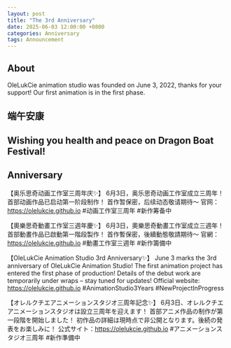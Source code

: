 ```yaml
---
layout: post
title: "The 3rd Anniversary"
date: 2025-06-03 12:00:00 +0800
categories: Anniversary
tags: Announcement
---
```


## About

OleLukCie animation studio was founded on June 3, 2022, thanks for your support! Our first animation is in the first phase. 

## 端午安康

## Wishing you health and peace on Dragon Boat Festival!

## Anniversary

【奥乐思奇动画工作室三周年庆✨】
6月3日，奥乐思奇动画工作室成立三周年！
首部动画作品已启动第一阶段制作！
首作暂保密，后续动态敬请期待～
官网：https://olelukcie.github.io
#动画工作室三周年 #新作筹备中

【奧樂思奇動畫工作室三週年慶✨】
6月3日，奧樂思奇動畫工作室成立三週年！
首部動畫作品已啟動第一階段製作！
首作暫保密，後續動態敬請期待～
官網：https://olelukcie.github.io
#動畫工作室三週年 #新作籌備中

【OleLukCie Animation Studio 3rd Anniversary✨】
June 3 marks the 3rd anniversary of OleLukCie Animation Studio!
The first animation project has entered the first phase of production!
Details of the debut work are temporarily under wraps – stay tuned for updates!
Official website: https://olelukcie.github.io
#AnimationStudio3Years #NewProjectInProgress

【オレルクチエアニメーションスタジオ三周年記念✨】
6月3日、オレルクチエアニメーションスタジオは設立三周年を迎えます！
首部アニメ作品の制作が第一段階を開始しました！
初作品の詳細は現時点で非公開となります。後続の発表をお楽しみに！
公式サイト：https://olelukcie.github.io
#アニメーションスタジオ三周年 #新作準備中